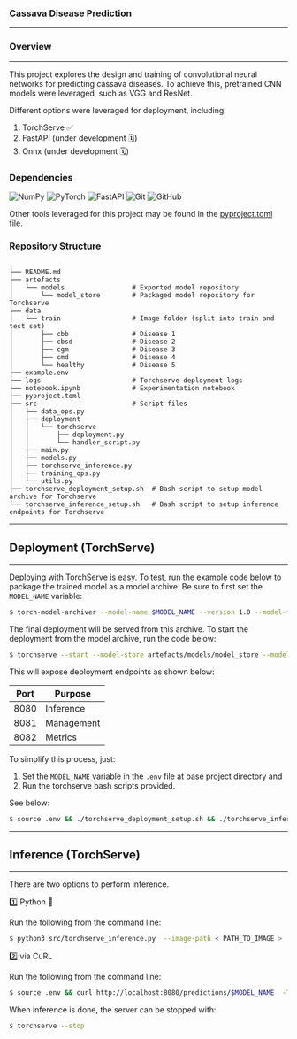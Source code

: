 ### Cassava Disease Prediction

---

### Overview

---

This project explores the design and training of convolutional neural networks for predicting cassava diseases. To achieve this,  pretrained CNN models were leveraged, such as VGG and ResNet.

Different options were leveraged for deployment, including:

1. TorchServe ✅
2. FastAPI (under development 🗓️)
3. Onnx    (under development 🗓️)

### Dependencies

![NumPy](https://img.shields.io/badge/numpy-%23013243.svg?style=for-the-badge&logo=numpy&logoColor=white) ![PyTorch](https://img.shields.io/badge/PyTorch-%23EE4C2C.svg?style=for-the-badge&logo=PyTorch&logoColor=white) ![FastAPI](https://img.shields.io/badge/FastAPI-005571?style=for-the-badge&logo=fastapi) ![Git](https://img.shields.io/badge/git-%23F05033.svg?style=for-the-badge&logo=git&logoColor=white) ![GitHub](https://img.shields.io/badge/github-%23121011.svg?style=for-the-badge&logo=github&logoColor=white)

Other tools leveraged for this project may be found in the <a href="pyproject.toml">pyproject.toml</a> file.

### Repository Structure

```
.
├── README.md
├── artefacts
│   └── models                 # Exported model repository
│       └── model_store        # Packaged model repository for Torchserve
├── data
│   └── train                  # Image folder (split into train and test set)
│       ├── cbb                # Disease 1
│       ├── cbsd               # Disease 2
│       ├── cgm                # Disease 3
│       ├── cmd                # Disease 4
│       └── healthy            # Disease 5
├── example.env
├── logs                       # Torchserve deployment logs
├── notebook.ipynb             # Experimentation notebook
├── pyproject.toml
├── src                        # Script files
│   ├── data_ops.py
│   ├── deployment
│   │   └── torchserve
│   │       ├── deployment.py
│   │       └── handler_script.py
│   ├── main.py
│   ├── models.py
│   ├── torchserve_inference.py
│   ├── training_ops.py
│   └── utils.py
├── torchserve_deployment_setup.sh  # Bash script to setup model archive for Torchserve
└── torchserve_inference_setup.sh   # Bash script to setup inference endpoints for Torchserve
```

---

## Deployment (TorchServe)

---

Deploying with TorchServe is easy. To test, run the example code below to package the trained model as a model archive. Be sure to first set the `MODEL_NAME` variable:

```bash
$ torch-model-archiver --model-name $MODEL_NAME --version 1.0 --model-file src/models.py --serialized-file artefacts/models/scripted_model.pt --handler src/deployment/torchserve/handler_script.py --export-path artefacts/models/model_store
```
The final deployment will be served from this archive. To start the deployment from the model archive, run the code below:

```bash
$ torchserve --start --model-store artefacts/models/model_store --models $MODEL_NAME=$MODEL_NAME.mar --ncs --disable-token-auth
```

This will expose deployment endpoints as shown below:

| Port    | Purpose    |
|---------|------------|
| 8080    | Inference  |
| 8081    | Management |
| 8082    | Metrics    |

To simplify this process, just:

1. Set the `MODEL_NAME` variable in the `.env` file at base project directory and
2. Run the torchserve bash scripts provided.

See below:

```bash
$ source .env && ./torchserve_deployment_setup.sh && ./torchserve_inference_setup.sh
```

---

## Inference (TorchServe)

---

There are two options to perform inference.

1️⃣ Python 🐍

Run the following from the command line:

```bash
$ python3 src/torchserve_inference.py  --image-path < PATH_TO_IMAGE >
```

2️⃣ via CuRL

Run the following from the command line:

```bash
$ source .env && curl http://localhost:8080/predictions/$MODEL_NAME  -T < PATH_TO_IMAGE >
```

When inference is done, the server can be stopped with:

```bash
$ torchserve --stop
```